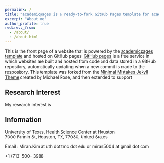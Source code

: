 ```yaml
---
permalink: /
title: "academicpages is a ready-to-fork GitHub Pages template for academic personal websites"
excerpt: "About me"
author_profile: true
redirect_from: 
  - /about/
  - /about.html
---
```


This is the front page of a website that is powered by the [academicpages template](https://github.com/academicpages/academicpages.github.io) and hosted on GitHub pages. [GitHub pages](https://pages.github.com) is a free service in which websites are built and hosted from code and data stored in a GitHub repository, automatically updating when a new commit is made to the respository. This template was forked from the [Minimal Mistakes Jekyll Theme](https://mmistakes.github.io/minimal-mistakes/) created by Michael Rose, and then extended to support

## Research Interest
My research interest is 


## Information
University of Texas, Health Science Center at Houston <br />
7000 Fannin St, Houston, TX, 77030, United States

Email : Miran.Kim at uth dot tmc dot edu or miran5004 at gmail dot com

+1 (713) 500- 3988



